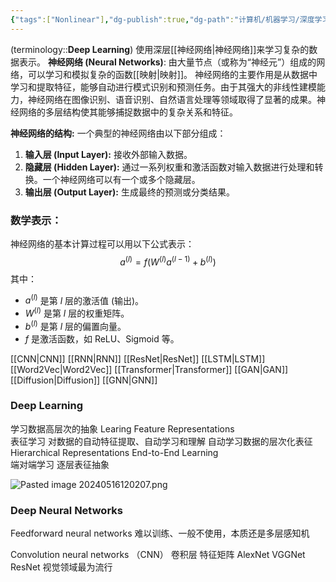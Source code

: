 ```yaml
---
{"tags":["Nonlinear"],"dg-publish":true,"dg-path":"计算机/机器学习/深度学习.md","permalink":"/计算机/机器学习/深度学习/","dgPassFrontmatter":true,"noteIcon":"","created":"2024-05-21T15:20:28.454+08:00","updated":"2024-11-11T16:32:29.149+08:00"}
---
```




(terminology::**Deep Learning**)
使用深层[[神经网络\|神经网络]]来学习复杂的数据表示。 
**神经网络 (Neural Networks)**: 由大量节点（或称为“神经元”）组成的网络，可以学习和模拟复杂的函数[[映射\|映射]]。
神经网络的主要作用是从数据中学习和提取特征，能够自动进行模式识别和预测任务。由于其强大的非线性建模能力，神经网络在图像识别、语音识别、自然语言处理等领域取得了显著的成果。神经网络的多层结构使其能够捕捉数据中的复杂关系和特征。

**神经网络的结构:** 一个典型的神经网络由以下部分组成：
1. **输入层 (Input Layer):** 接收外部输入数据。
2. **隐藏层 (Hidden Layer):** 通过一系列权重和激活函数对输入数据进行处理和转换。一个神经网络可以有一个或多个隐藏层。
3. **输出层 (Output Layer):** 生成最终的预测或分类结果。
### 数学表示：
神经网络的基本计算过程可以用以下公式表示：
$$a^{(l)}=f(W^{(l)}a^{(l-1)}+b^{(l)})$$
其中：
-  $a^{(l)}$ 是第 $l$ 层的激活值 (输出)。
-  $W^{(l)}$ 是第 $l$ 层的权重矩阵。
-  $b^{(l)}$ 是第 $l$ 层的偏置向量。
- $f$ 是激活函数，如 ReLU、Sigmoid 等。

[[CNN\|CNN]]
[[RNN\|RNN]]
[[ResNet\|ResNet]]
[[LSTM\|LSTM]]
[[Word2Vec\|Word2Vec]]
[[Transformer\|Transformer]]
[[GAN\|GAN]]
[[Diffusion\|Diffusion]]
[[GNN\|GNN]]

### Deep Learning 
学习数据高层次的抽象 
Learing  Feature Representations  
表征学习
对数据的自动特征提取、自动学习和理解
自动学习数据的层次化表征
Hierarchical Representations
End-to-End  Learning  
端对端学习
逐层表征抽象

![Pasted image 20240516120207.png](/img/user/%E5%8A%9F%E8%83%BD%E6%80%A7%E6%96%87%E4%BB%B6%E5%A4%B9/%E8%BD%BD%E5%85%A5%E7%9A%84%E5%AA%92%E4%BD%93%E8%B5%84%E6%BA%90/Pasted%20image%2020240516120207.png)

### Deep Neural Networks 
Feedforward neural networks
难以训练、一般不使用，本质还是多层感知机

Convolution  neural networks （CNN）
卷积层
特征矩阵
	AlexNet 
	VGGNet
	ResNet  视觉领域最为流行
